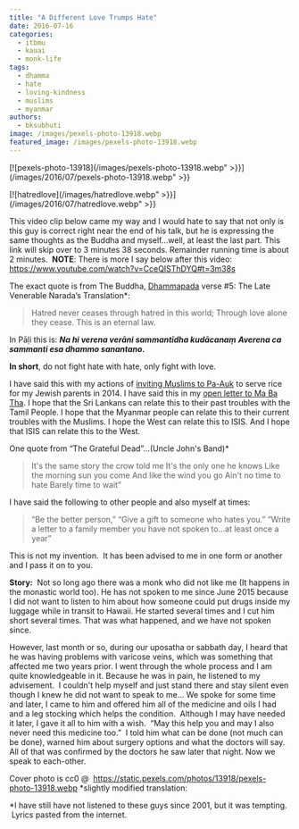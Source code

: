 ```yaml
---
title: "A Different Love Trumps Hate"
date: 2016-07-16
categories: 
  - itbmu
  - kauai
  - monk-life
tags: 
  - dhamma
  - hate
  - loving-kindness
  - muslims
  - myanmar
authors: 
  - bksubhuti
image: /images/pexels-photo-13918.webp
featured_image: /images/pexels-photo-13918.webp
---
```


[![pexels-photo-13918](/images/pexels-photo-13918.webp" >}}](/images/2016/07/pexels-photo-13918.webp" >}}

[![hatredlove](/images/hatredlove.webp" >}}](/images/2016/07/hatredlove.webp" >}}

This video clip below came my way and I would hate to say that not only is this guy is correct right near the end of his talk, but he is expressing the same thoughts as the Buddha and myself...well, at least the last part. This link will skip over to 3 minutes 38 seconds. Remainder running time is about 2 minutes.  **NOTE**: There is more I say below after this video: https://www.youtube.com/watch?v=CceQISThDYQ#t=3m38s

The exact quote is from The Buddha, [Dhammapada](https://en.wikipedia.org/wiki/Dhammapada) verse #5: The Late Venerable Narada’s Translation\*:

> Hatred never ceases through hatred in this world; Through love alone they cease. This is an eternal law.

In Pāḷi this is: **_Na hi verena verāni sammantīdha kudācanaṃ_** **_Averena ca sammanti esa dhammo sanantano._**

**In short**, do not fight hate with hate, only fight with love.

I have said this with my actions of [inviting Muslims to Pa-Auk](https://americanmonk.org/2015/11/17/some-wish-for-peace/) to serve rice for my Jewish parents in 2014. I have said this in my [open letter to Ma Ba Tha](https://americanmonk.org/2016/06/08/open-letter-ma-ba-tha/). I hope that the Sri Lankans can relate this to their past troubles with the Tamil People. I hope that the Myanmar people can relate this to their current troubles with the Muslims. I hope the West can relate this to ISIS. And I hope that ISIS can relate this to the West.

One quote from “The Grateful Dead”…(Uncle John's Band)\*

> It's the same story the crow told me It's the only one he knows Like the morning sun you come And like the wind you go Ain't no time to hate Barely time to wait”

I have said the following to other people and also myself at times:

> “Be the better person,” “Give a gift to someone who hates you.” “Write a letter to a family member you have not spoken to...at least once a year”

This is not my invention.  It has been advised to me in one form or another and I pass it on to you.

 **Story:**  Not so long ago there was a monk who did not like me (It happens in the monastic world too). He has not spoken to me since June 2015 because I did not want to listen to him about how someone could put drugs inside my luggage while in transit to Hawaii. He started several times and I cut him short several times. That was what happened, and we have not spoken since.

However, last month or so, during our uposatha or sabbath day, I heard that he was having problems with varicose veins, which was something that affected me two years prior. I went through the whole process and I am quite knowledgeable in it. Because he was in pain, he listened to my advisement.  I couldn't help myself and just stand there and stay silent even though I knew he did not want to speak to me... We spoke for some time and later, I came to him and offered him all of the medicine and oils I had and a leg stocking which helps the condition.  Although I may have needed it later, I gave it all to him with a wish.  “May this help you and may I also never need this medicine too.”  I told him what can be done (not much can be done), warned him about surgery options and what the doctors will say. All of that was confirmed by the doctors he saw later that night. Now we speak to each-other.

Cover photo is cc0 @  https://static.pexels.com/photos/13918/pexels-photo-13918.webp \*slightly modified translation:

\*I have still have not listened to these guys since 2001, but it was tempting.  Lyrics pasted from the internet.
